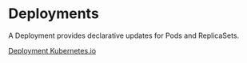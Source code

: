 # Deployments 

A Deployment provides declarative updates for Pods and ReplicaSets.

[Deployment Kubernetes.io](https://kubernetes.io/docs/concepts/workloads/controllers/deployment/)